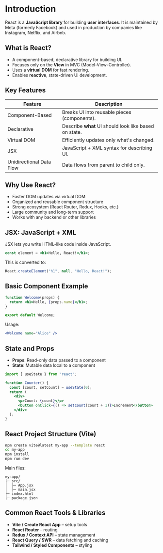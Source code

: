 # Introduction

React is a **JavaScript library** for building **user interfaces**. It is maintained by Meta (formerly Facebook) and used in production by companies like Instagram, Netflix, and Airbnb.

## What is React?

- A component-based, declarative library for building UI.
- Focuses only on the **View** in MVC (Model-View-Controller).
- Uses a **virtual DOM** for fast rendering.
- Enables **reactive**, state-driven UI development.

## Key Features

| Feature           | Description |
|------------------|-------------|
| Component-Based  | Breaks UI into reusable pieces (components). |
| Declarative      | Describe **what** UI should look like based on state. |
| Virtual DOM      | Efficiently updates only what's changed. |
| JSX              | JavaScript + XML syntax for describing UI. |
| Unidirectional Data Flow | Data flows from parent to child only. |

## Why Use React?

- Faster DOM updates via virtual DOM
- Organized and reusable component structure
- Strong ecosystem (React Router, Redux, Hooks, etc.)
- Large community and long-term support
- Works with any backend or other libraries

## JSX: JavaScript + XML

JSX lets you write HTML-like code inside JavaScript.

```jsx
const element = <h1>Hello, React!</h1>;
````

This is converted to:

```js
React.createElement("h1", null, "Hello, React!");
```

## Basic Component Example

```jsx
function Welcome(props) {
  return <h1>Hello, {props.name}</h1>;
}

export default Welcome;
```

Usage:

```jsx
<Welcome name="Alice" />
```

## State and Props

* **Props**: Read-only data passed to a component
* **State**: Mutable data local to a component

```jsx
import { useState } from "react";

function Counter() {
  const [count, setCount] = useState(0);
  return (
    <div>
      <p>Count: {count}</p>
      <button onClick={() => setCount(count + 1)}>Increment</button>
    </div>
  );
}
```

## React Project Structure (Vite)

```bash
npm create vite@latest my-app --template react
cd my-app
npm install
npm run dev
```

Main files:

```
my-app/
├─ src/
│  ├─ App.jsx
│  ├─ main.jsx
├─ index.html
├─ package.json
```

## Common React Tools & Libraries

* **Vite / Create React App** – setup tools
* **React Router** – routing
* **Redux / Context API** – state management
* **React Query / SWR** – data fetching and caching
* **Tailwind / Styled Components** – styling
